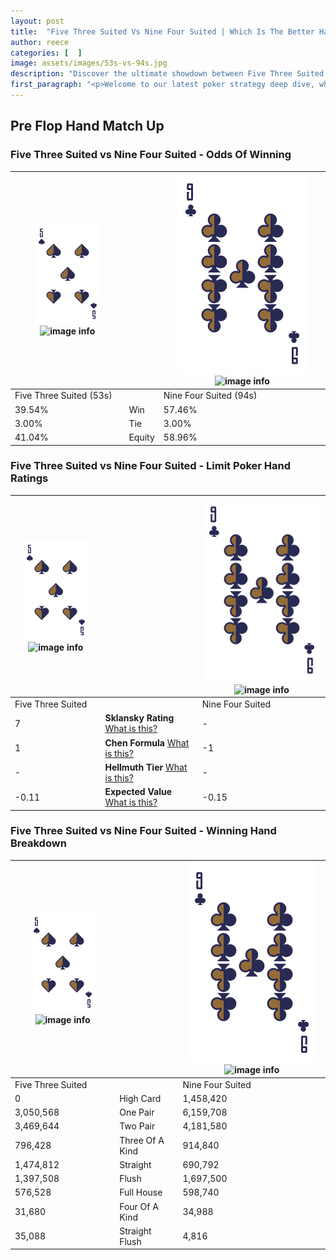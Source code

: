 ```yaml
---
layout: post
title:  "Five Three Suited Vs Nine Four Suited | Which Is The Better Hand In Poker? A Complete Guide"
author: reece
categories: [  ]
image: assets/images/53s-vs-94s.jpg
description: "Discover the ultimate showdown between Five Three Suited and Nine Four Suited in poker! Uncover the odds, strategies, and scenarios where one hand triumphs over the other. Get ready to up your poker game with this thrilling analysis."
first_paragraph: "<p>Welcome to our latest poker strategy deep dive, where we're pitting two distinct hands against each other in a high-stakes showdown: Five Three Suited vs Nine Four Suited.</p><p>In the dynamic world of poker, every decision counts, and knowing which hand holds the upper hand is key to your success at the table.</p><p>In this article, we'll dissect these two hands, explore the scenarios where one dominates the other, and equip you with the knowledge to make strategic choices that can tip the odds in your favor.</p><p>Get ready to unravel the intriguing dynamics of these poker hands and elevate your game to new heights.</p>"
---
```




[comment]: # (sp0)

## Pre Flop Hand Match Up

<div class="table hand-ratings" markdown="1"> 



### Five Three Suited vs Nine Four Suited - Odds Of Winning


    
| ![image info](assets/images/hand1/5.png) ![image info](assets/images/hand1/3s.png) |  | ![image info](assets/images/hand2/9.png) ![image info](assets/images/hand2/4s.png) |
| -------- | -------- | -------- |
| Five Three Suited (53s) |  | Nine Four Suited (94s) |
| 39.54% | Win | 57.46% |
| 3.00% | Tie | 3.00% |
| 41.04% | Equity | 58.96% |




[comment]: # (sp1)



### Five Three Suited vs Nine Four Suited - Limit Poker Hand Ratings


    
| ![image info](assets/images/hand1/5.png) ![image info](assets/images/hand1/3s.png) |  | ![image info](assets/images/hand2/9.png) ![image info](assets/images/hand2/4s.png) |
| -------- | -------- | -------- |
| Five Three Suited |  | Nine Four Suited |
| 7 | **Sklansky Rating** [What is this?](/sklansky-rating-explained) | - |
| 1 | **Chen Formula** [What is this?](/chen-formula-explained) | -1 |
| - | **Hellmuth Tier** [What is this?](/Hellmuth-tier-explained) | - |
| -0.11 | **Expected Value** [What is this?](/expected-value-explained) | -0.15 |




[comment]: # (sp2)



### Five Three Suited vs Nine Four Suited - Winning Hand Breakdown


    
| ![image info](assets/images/hand1/5.png) ![image info](assets/images/hand1/3s.png) |  | ![image info](assets/images/hand2/9.png) ![image info](assets/images/hand2/4s.png) |
| -------- | -------- | -------- |
| Five Three Suited |  | Nine Four Suited |
| 0 | High Card | 1,458,420 |
| 3,050,568 | One Pair | 6,159,708 |
| 3,469,644 | Two Pair | 4,181,580 |
| 796,428 | Three Of A Kind | 914,840 |
| 1,474,812 | Straight | 690,792 |
| 1,397,508 | Flush | 1,697,500 |
| 576,528 | Full House | 598,740 |
| 31,680 | Four Of A Kind | 34,988 |
| 35,088 | Straight Flush | 4,816 |




[comment]: # (sp3)



</div>

[comment]: # (sp4)



[comment]: # (sp5)

